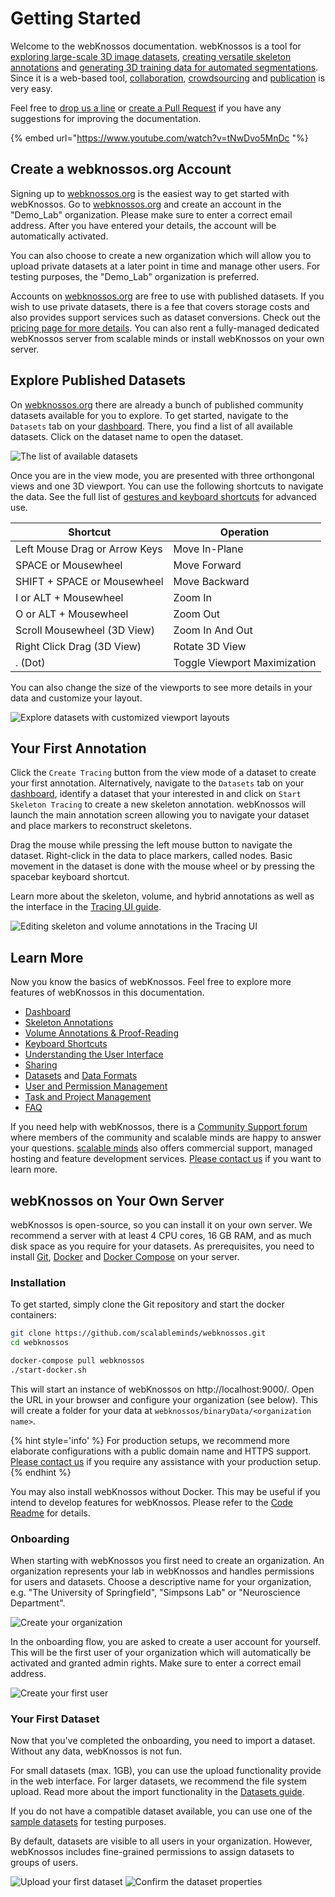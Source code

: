 # Getting Started

Welcome to the webKnossos documentation.
webKnossos is a tool for [exploring large-scale 3D image datasets](./tracing_ui.md), [creating versatile skeleton annotations](./skeleton_annotation.md) and [generating 3D training data for automated segmentations](./volume_annotation.md).
Since it is a web-based tool, [collaboration](./sharing.md), [crowdsourcing](./tasks.md) and [publication](https://webknossos.org) is very easy.

Feel free to [drop us a line](mailto:hello@scalableminds.com) or [create a Pull Request](https://github.com/scalableminds/webknossos/pulls) if you have any suggestions for improving the documentation.

{% embed url="https://www.youtube.com/watch?v=tNwDvo5MnDc "%}

## Create a webknossos.org Account
Signing up to [webknossos.org](https://webknossos.org) is the easiest way to get started with webKnossos.
Go to [webknossos.org](https://webknossos.org) and create an account in the "Demo_Lab" organization.
Please make sure to enter a correct email address.
After you have entered your details, the account will be automatically activated.

You can also choose to create a new organization which will allow you to upload private datasets at a later point in time and manage other users.
For testing purposes, the "Demo_Lab" organization is preferred.

Accounts on [webknossos.org](https://webknossos.org) are free to use with published datasets.
If you wish to use private datasets, there is a fee that covers storage costs and also provides support services such as dataset conversions.
Check out the [pricing page for more details](https://webknossos.org/pricing).
You can also rent a fully-managed dedicated webKnossos server from scalable minds or install webKnossos on your own server.


## Explore Published Datasets
On [webknossos.org](https://webknossos.org) there are already a bunch of published community datasets available for you to explore.
To get started, navigate to the `Datasets` tab on your [dashboard](./dashboard.md).
There, you find a list of all available datasets.
Click on the dataset name to open the dataset.

![The list of available datasets](./images/getting_started-datasets.png)

Once you are in the view mode, you are presented with three orthongonal views and one 3D viewport.
You can use the following shortcuts to navigate the data.
See the full list of [gestures and keyboard shortcuts](./keyboard_shortcuts.md) for advanced use.

| Shortcut                      | Operation                       |
| ----------------------------- | ------------------------------- |
| Left Mouse Drag or Arrow Keys | Move In-Plane                   |
| SPACE or Mousewheel           | Move Forward                    |
| SHIFT + SPACE or Mousewheel   | Move Backward                   |
| I or ALT + Mousewheel         | Zoom In                         |
| O or ALT + Mousewheel         | Zoom Out                        |
| Scroll Mousewheel (3D View)   | Zoom In And Out                 |
| Right Click Drag (3D View)    | Rotate 3D View                  |
| . (Dot)                       | Toggle Viewport Maximization    |

You can also change the size of the viewports to see more details in your data and customize your layout.

![Explore datasets with customized viewport layouts](./images/getting_started-viewports.png)


## Your First Annotation
Click the `Create Tracing` button from the view mode of a dataset to create your first annotation.
Alternatively, navigate to the `Datasets` tab on your [dashboard](./dashboard.md), identify a dataset that your interested in and click on `Start Skeleton Tracing` to create a new skeleton annotation.
webKnossos will launch the main annotation screen allowing you to navigate your dataset and place markers to reconstruct skeletons.

Drag the mouse while pressing the left mouse button to navigate the dataset.
Right-click in the data to place markers, called nodes.
Basic movement in the dataset is done with the mouse wheel or by pressing the spacebar keyboard shortcut.

Learn more about the skeleton, volume, and hybrid annotations as well as the interface in the [Tracing UI guide](./tracing_ui.md).

![Editing skeleton and volume annotations in the Tracing UI](./images/tracing_ui.png)


## Learn More
Now you know the basics of webKnossos.
Feel free to explore more features of webKnossos in this documentation.

* [Dashboard](./dashboard.md)
* [Skeleton Annotations](./skeleton_annotation.md)
* [Volume Annotations & Proof-Reading](./volume_annotation.md)
* [Keyboard Shortcuts](./keyboard_shortcuts.md)
* [Understanding the User Interface](./tracing_ui.md)
* [Sharing](./sharing.md)
* [Datasets](./datasets.md) and [Data Formats](./data_formats.md)
* [User and Permission Management](./users.md)
* [Task and Project Management](./tasks.md)
* [FAQ](./faq.md)

If you need help with webKnossos, there is a [Community Support forum](https://support.webknososs.org) where members of the community and scalable minds are happy to answer your questions.
[scalable minds](https://scalableminds.com) also offers commercial support, managed hosting and feature development services.
[Please contact us](mailto:hello@scalableminds.com) if you want to learn more.


## webKnossos on Your Own Server
webKnossos is open-source, so you can install it on your own server.
We recommend a server with at least 4 CPU cores, 16 GB RAM, and as much disk space as you require for your datasets.
As prerequisites, you need to install [Git](https://git-scm.com/), [Docker](https://docs.docker.com/install/) and [Docker Compose](https://docs.docker.com/compose/install/) on your server.

### Installation
To get started, simply clone the Git repository and start the docker containers:

```bash
git clone https://github.com/scalableminds/webknossos.git
cd webknossos

docker-compose pull webknossos
./start-docker.sh
```

This will start an instance of webKnossos on http://localhost:9000/.
Open the URL in your browser and configure your organization (see below).
This will create a folder for your data at `webknossos/binaryData/<organization name>`.

{% hint style='info' %}
For production setups, we recommend more elaborate configurations with a public domain name and HTTPS support.
[Please contact us](mailto:hello@scalableminds.com) if you require any assistance with your production setup.
{% endhint %}

You may also install webKnossos without Docker.
This may be useful if you intend to develop features for webKnossos.
Please refer to the [Code Readme](../README.md) for details.

### Onboarding
When starting with webKnossos you first need to create an organization.
An organization represents your lab in webKnossos and handles permissions for users and datasets.
Choose a descriptive name for your organization, e.g. "The University of Springfield", "Simpsons Lab" or "Neuroscience Department".

![Create your organization](./images/onboarding_organization.png)

In the onboarding flow, you are asked to create a user account for yourself.
This will be the first user of your organization which will automatically be activated and granted admin rights.
Make sure to enter a correct email address.

![Create your first user](./images/onboarding_user.png)


### Your First Dataset
Now that you've completed the onboarding, you need to import a dataset.
Without any data, webKnossos is not fun.

For small datasets (max. 1GB), you can use the upload functionality provide in the web interface.
For larger datasets, we recommend the file system upload.
Read more about the import functionality in the [Datasets guide](./datasets.md).

If you do not have a compatible dataset available, you can use one of the [sample datasets](./datasets.md#sample-datasets) for testing purposes.

By default, datasets are visible to all users in your organization.
However, webKnossos includes fine-grained permissions to assign datasets to groups of users.

![Upload your first dataset](./images/onboarding_data1.png)
![Confirm the dataset properties](./images/onboarding_data2.png)
